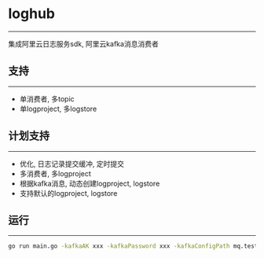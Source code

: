 # loghub

--------

集成阿里云日志服务sdk, 阿里云kafka消息消费者

## 支持

--------

- 单消费者, 多topic
- 单logproject, 多logstore

## 计划支持

--------

- 优化, 日志记录提交缓冲, 定时提交
- 多消费者, 多logproject
- 根据kafka消息, 动态创建logproject, logstore
- 支持默认的logproject, logstore

## 运行

--------

```bash
go run main.go -kafkaAK xxx -kafkaPassword xxx -kafkaConfigPath mq.test.json -logaccesskeyid xxx -logaccesskeysecret xxx -logstore gateway -logproject epaper -logendpoint cn-beijing.log.aliyuncs.com
```